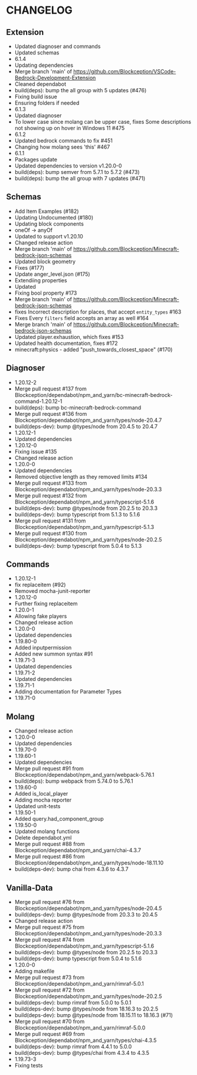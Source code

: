 ﻿# CHANGELOG
## Extension
- Updated diagnoser and commands
- Updated schemas
- 6.1.4
- Updating dependencies
- Merge branch 'main' of https://github.com/Blockception/VSCode-Bedrock-Development-Extension
- Cleaned dependabot
- build(deps): bump the all group with 5 updates (#476)
- Fixing build issue
- Ensuring folders if needed
- 6.1.3
- Updated diagnoser
- To lower case since molang can be upper case, fixes Some descriptions not showing up on hover in Windows 11 #475
- 6.1.2
- Updated bedrock commands to fix #451
- Changing how molang sees 'this' #467
- 6.1.1
- Packages update
- Updated dependencies to version v1.20.0-0
- build(deps): bump semver from 5.7.1 to 5.7.2 (#473)
- build(deps): bump the all group with 7 updates (#471)
## Schemas
- Add Item Examples (#182)
- Updating Undocumented (#180)
- Updating block components
- oneOf -> anyOf
- Updated to support v1.20.10
- Changed release action
- Merge branch 'main' of https://github.com/Blockception/Minecraft-bedrock-json-schemas
- Updated block geometry
- Fixes (#177)
- Update anger_level.json (#175)
- Extendiing properties
- Updated
- Fixing bool property #173
- Merge branch 'main' of https://github.com/Blockception/Minecraft-bedrock-json-schemas
- fixes Incorrect description for places, that accept `entity_types` #163
- Fixes Every `filters` field accepts an array as well #164
- Merge branch 'main' of https://github.com/Blockception/Minecraft-bedrock-json-schemas
- Updated player.exhaustion, which fixes #153
- Updated health documentation, fixes #172
- minecraft:physics - added "push_towards_closest_space" (#170)
## Diagnoser
- 1.20.12-2
- Merge pull request #137 from Blockception/dependabot/npm_and_yarn/bc-minecraft-bedrock-command-1.20.12-1
- build(deps): bump bc-minecraft-bedrock-command
- Merge pull request #136 from Blockception/dependabot/npm_and_yarn/types/node-20.4.7
- build(deps-dev): bump @types/node from 20.4.5 to 20.4.7
- 1.20.12-1
- Updated dependencies
- 1.20.12-0
- Fixing issue #135
- Changed release action
- 1.20.0-0
- Updated dependencies
- Removed objective length as they removed limits #134
- Merge pull request #133 from Blockception/dependabot/npm_and_yarn/types/node-20.3.3
- Merge pull request #132 from Blockception/dependabot/npm_and_yarn/typescript-5.1.6
- build(deps-dev): bump @types/node from 20.2.5 to 20.3.3
- build(deps-dev): bump typescript from 5.1.3 to 5.1.6
- Merge pull request #131 from Blockception/dependabot/npm_and_yarn/typescript-5.1.3
- Merge pull request #130 from Blockception/dependabot/npm_and_yarn/types/node-20.2.5
- build(deps-dev): bump typescript from 5.0.4 to 5.1.3
## Commands
- 1.20.12-1
- fix replaceitem (#92)
- Removed mocha-junit-reporter
- 1.20.12-0
- Further fixing replaceitem
- 1.20.0-1
- Allowing fake players
- Changed release action
- 1.20.0-0
- Updated dependencies
- 1.19.80-0
- Added inputpermission
- Added new summon syntax #91
- 1.19.71-3
- Updated dependencies
- 1.19.71-2
- Updated dependencies
- 1.19.71-1
- Adding documentation for Parameter Types
- 1.19.71-0
## Molang
- Changed release action
- 1.20.0-0
- Updated dependencies
- 1.19.70-0
- 1.19.60-1
- Updated dependencies
- Merge pull request #91 from Blockception/dependabot/npm_and_yarn/webpack-5.76.1
- build(deps): bump webpack from 5.74.0 to 5.76.1
- 1.19.60-0
- Added is_local_player
- Adding mocha reporter
- Updated unit-tests
- 1.19.50-1
- Added query.had_component_group
- 1.19.50-0
- Updated molang functions
- Delete dependabot.yml
- Merge pull request #88 from Blockception/dependabot/npm_and_yarn/chai-4.3.7
- Merge pull request #86 from Blockception/dependabot/npm_and_yarn/types/node-18.11.10
- build(deps-dev): bump chai from 4.3.6 to 4.3.7
## Vanilla-Data
- Merge pull request #76 from Blockception/dependabot/npm_and_yarn/types/node-20.4.5
- build(deps-dev): bump @types/node from 20.3.3 to 20.4.5
- Changed release action
- Merge pull request #75 from Blockception/dependabot/npm_and_yarn/types/node-20.3.3
- Merge pull request #74 from Blockception/dependabot/npm_and_yarn/typescript-5.1.6
- build(deps-dev): bump @types/node from 20.2.5 to 20.3.3
- build(deps-dev): bump typescript from 5.0.4 to 5.1.6
- 1.20.0-0
- Adding makefile
- Merge pull request #73 from Blockception/dependabot/npm_and_yarn/rimraf-5.0.1
- Merge pull request #72 from Blockception/dependabot/npm_and_yarn/types/node-20.2.5
- build(deps-dev): bump rimraf from 5.0.0 to 5.0.1
- build(deps-dev): bump @types/node from 18.16.3 to 20.2.5
- build(deps-dev): bump @types/node from 18.15.11 to 18.16.3 (#71)
- Merge pull request #70 from Blockception/dependabot/npm_and_yarn/rimraf-5.0.0
- Merge pull request #69 from Blockception/dependabot/npm_and_yarn/types/chai-4.3.5
- build(deps-dev): bump rimraf from 4.4.1 to 5.0.0
- build(deps-dev): bump @types/chai from 4.3.4 to 4.3.5
- 1.19.73-3
- Fixing tests
